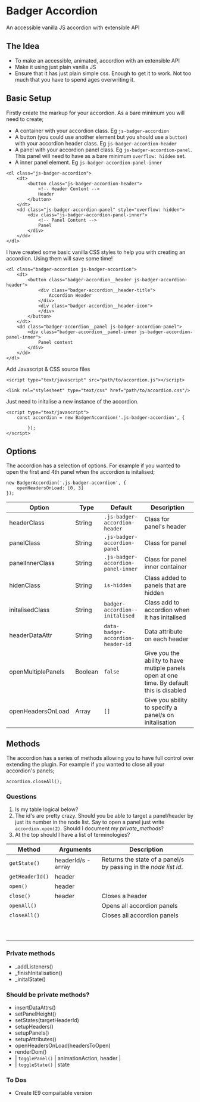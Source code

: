 # Badger Accordion
An accessible vanilla JS accordion with extensible API


## The Idea
 - To make an accessible, animated, accordion with an extensible API
 - Make it using just plain vanilla JS
 - Ensure that it has just plain simple css. Enough to get it to work. Not too much that you have to spend ages overwriting it.


## Basic Setup

Firstly create the markup for your accordion. As a bare minimum you will need to create;

 * A container with your accordion class. Eg `js-badger-accordion`
 * A button (you could use another element but you should use a `button`) with your accordion header class. Eg `js-badger-accordion-header`
 * A panel with your accordion panel class. Eg `js-badger-accordion-panel`. This panel will need to have as a bare minimum `overflow: hidden` set.
 * A inner panel element. Eg `js-badger-accordion-panel-inner`

```
<dl class="js-badger-accordion">
    <dt>
        <button class="js-badger-accordion-header">
            <!-- Header Content -->
            Header
        </button>
    </dt>
    <dd class="js-badger-accordion-panel" style="overflow: hidden">
        <div class="js-badger-accordion-panel-inner">
            <!-- Panel Content -->
            Panel
        </div>
    </dd>
</dl>
```

I have created some basic vanilla CSS styles to help you with creating an accordion. Using them will save some time!

```
<dl class="badger-accordion js-badger-accordion">
    <dt>
        <button class="badger-accordion__header js-badger-accordion-header">
            <div class="badger-accordion__header-title">
                Accordion Header
            </div>
            <div class="badger-accordion__header-icon">
            </div>
        </button>
    </dt>
    <dd class="badger-accordion__panel js-badger-accordion-panel">
        <div class="badger-accordion__panel-inner js-badger-accordion-panel-inner">
            Panel content
        </div>
    </dd>
</dl>
```


Add Javascript & CSS source files
```
<script type="text/javascript" src="path/to/accordion.js"></script>

<link rel="stylesheet" type="text/css" href="path/to/accordion.css"/>
```

Just need to initalise a new instance of the accordion.
```
<script type="text/javascript">
    const accordion = new BadgerAccordion('.js-badger-accordion', {

        });
</script>    
```


## Options ##

The accordion has a selection of options. For example if you wanted to open the first and 4th panel when the accordion is initalised;

```
new BadgerAccordion('.js-badger-accordion', {
    openHeadersOnLoad: [0, 3]    
});
```

| Option             | Type    | Default                            | Description |
| ---                | ---     | ---                                | ---   |
| headerClass        | String  | `.js-badger-accordion-header`      | Class for panel's header  |
| panelClass         | String  | `.js-badger-accordion-panel`       | Class for panel  |
| panelInnerClass    | String  | `.js-badger-accordion-panel-inner` | Class for panel inner container  |
| hidenClass         | String  | `is-hidden`                        | Class added to panels that are hidden  |
| initalisedClass    | String  | `badger-accordion--initalised`     | Class add to accordion when it has initalised   |
| headerDataAttr     | String  | `data-badger-accordion-header-id`  | Data attribute on each header   |
| openMultiplePanels | Boolean | `false`                              | Give you the ability to have mutiple panels open at one time. By default this is disabled  |
| openHeadersOnLoad  | Array   | `[] `                                | Give you ability to specify a panel/s on initalisation  |


## Methods ##

The accordion has a series of methods allowing you to have full control over extending the plugin. For example if you wanted to close all your accordion's panels;

```
accordion.closeAll();
```


### Questions ###
1. Is my table logical below?
2. The id's are pretty crazy. Should you be able to target a panel/header by just its number in the node list. Say to open a panel just write `accordion.open(2)`. Should I document my _private_methods_?
3. At the top should I have a list of terminologies?

| Method          | Arguments            | Description |
|---              |---                   |---          |
| `getState()`    | headerId/s - `array` | Returns the state of a panel/s by passing in the _node list id_.|
| `getHeaderId()` | header               |             |
| `open()`        | header               |
| `close()`       | header               | Closes a header
| `openAll()`     |                      | Opens all accordion panels
| `closeAll()`    |                      | Closes all accordion panels
|   |   |   |
|   |   |   |
|   |   |   |
|   |   |   |
|   |   |   |
|   |   |   |
|   |   |   |
|   |   |   |
|   |   |   |



### Private methods ###
 - _addListeners()
 - _finishInitalisation()
 - _initalState()

### Should be private methods? ###
 - insertDataAttrs()
 - setPanelHeight()
 - setStates(targetHeaderId)
 - setupHeaders()
 - setupPanels()
 - setupAttributes()
 - openHeadersOnLoad(headersToOpen)
 - renderDom()
 - | `togglePanel()` | animationAction, header |
 - | `toggleState()`                      | state      



### To Dos
 - Create IE9 compaitable version
